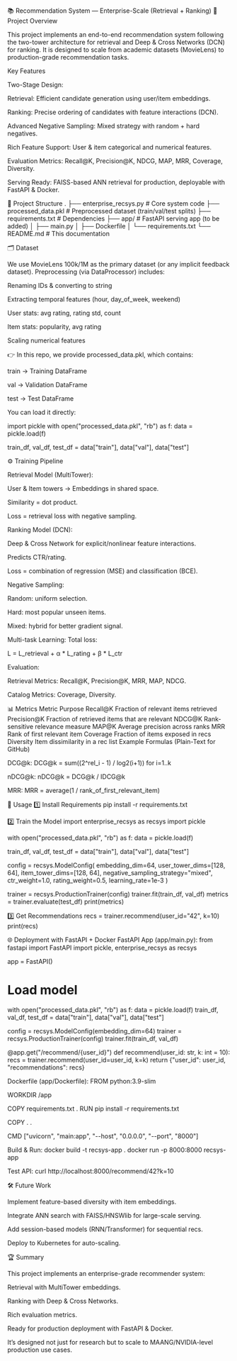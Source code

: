 📚 Recommendation System — Enterprise-Scale (Retrieval + Ranking)
🚀 Project Overview

This project implements an end-to-end recommendation system following the two-tower architecture for retrieval and Deep & Cross Networks (DCN) for ranking.
It is designed to scale from academic datasets (MovieLens) to production-grade recommendation tasks.

Key Features

Two-Stage Design:

Retrieval: Efficient candidate generation using user/item embeddings.

Ranking: Precise ordering of candidates with feature interactions (DCN).

Advanced Negative Sampling: Mixed strategy with random + hard negatives.

Rich Feature Support: User & item categorical and numerical features.

Evaluation Metrics: Recall@K, Precision@K, NDCG, MAP, MRR, Coverage, Diversity.

Serving Ready: FAISS-based ANN retrieval for production, deployable with FastAPI & Docker.

📂 Project Structure
.
├── enterprise_recsys.py      # Core system code
├── processed_data.pkl        # Preprocessed dataset (train/val/test splits)
├── requirements.txt          # Dependencies
├── app/                      # FastAPI serving app (to be added)
│   ├── main.py
│   ├── Dockerfile
│   └── requirements.txt
└── README.md                 # This documentation

🗂 Dataset

We use MovieLens 100k/1M as the primary dataset (or any implicit feedback dataset).
Preprocessing (via DataProcessor) includes:

Renaming IDs & converting to string

Extracting temporal features (hour, day_of_week, weekend)

User stats: avg rating, rating std, count

Item stats: popularity, avg rating

Scaling numerical features

👉 In this repo, we provide processed_data.pkl, which contains:

train → Training DataFrame

val → Validation DataFrame

test → Test DataFrame

You can load it directly:

import pickle
with open("processed_data.pkl", "rb") as f:
    data = pickle.load(f)

train_df, val_df, test_df = data["train"], data["val"], data["test"]

⚙️ Training Pipeline

Retrieval Model (MultiTower):

User & Item towers → Embeddings in shared space.

Similarity = dot product.

Loss = retrieval loss with negative sampling.

Ranking Model (DCN):

Deep & Cross Network for explicit/nonlinear feature interactions.

Predicts CTR/rating.

Loss = combination of regression (MSE) and classification (BCE).

Negative Sampling:

Random: uniform selection.

Hard: most popular unseen items.

Mixed: hybrid for better gradient signal.

Multi-task Learning:
Total loss:

L = L_retrieval + α * L_rating + β * L_ctr


Evaluation:

Retrieval Metrics: Recall@K, Precision@K, MRR, MAP, NDCG.

Catalog Metrics: Coverage, Diversity.

📊 Metrics
Metric	Purpose
Recall@K	Fraction of relevant items retrieved
Precision@K	Fraction of retrieved items that are relevant
NDCG@K	Rank-sensitive relevance measure
MAP@K	Average precision across ranks
MRR	Rank of first relevant item
Coverage	Fraction of items exposed in recs
Diversity	Item dissimilarity in a rec list
Example Formulas (Plain-Text for GitHub)

DCG@k:
DCG@k = sum((2^rel_i - 1) / log2(i+1)) for i=1..k

nDCG@k:
nDCG@k = DCG@k / IDCG@k

MRR:
MRR = average(1 / rank_of_first_relevant_item)

🧪 Usage
1️⃣ Install Requirements
pip install -r requirements.txt

2️⃣ Train the Model
import enterprise_recsys as recsys
import pickle

with open("processed_data.pkl", "rb") as f:
    data = pickle.load(f)

train_df, val_df, test_df = data["train"], data["val"], data["test"]

config = recsys.ModelConfig(
    embedding_dim=64,
    user_tower_dims=[128, 64],
    item_tower_dims=[128, 64],
    negative_sampling_strategy="mixed",
    ctr_weight=1.0,
    rating_weight=0.5,
    learning_rate=1e-3
)

trainer = recsys.ProductionTrainer(config)
trainer.fit(train_df, val_df)
metrics = trainer.evaluate(test_df)
print(metrics)

3️⃣ Get Recommendations
recs = trainer.recommend(user_id="42", k=10)
print(recs)

🌐 Deployment with FastAPI + Docker
FastAPI App (app/main.py):
from fastapi import FastAPI
import pickle, enterprise_recsys as recsys

app = FastAPI()

# Load model
with open("processed_data.pkl", "rb") as f:
    data = pickle.load(f)
train_df, val_df, test_df = data["train"], data["val"], data["test"]

config = recsys.ModelConfig(embedding_dim=64)
trainer = recsys.ProductionTrainer(config)
trainer.fit(train_df, val_df)

@app.get("/recommend/{user_id}")
def recommend(user_id: str, k: int = 10):
    recs = trainer.recommend(user_id=user_id, k=k)
    return {"user_id": user_id, "recommendations": recs}

Dockerfile (app/Dockerfile):
FROM python:3.9-slim

WORKDIR /app

COPY requirements.txt .
RUN pip install -r requirements.txt

COPY . .

CMD ["uvicorn", "main:app", "--host", "0.0.0.0", "--port", "8000"]

Build & Run:
docker build -t recsys-app .
docker run -p 8000:8000 recsys-app

Test API:
curl http://localhost:8000/recommend/42?k=10

🛠 Future Work

Implement feature-based diversity with item embeddings.

Integrate ANN search with FAISS/HNSWlib for large-scale serving.

Add session-based models (RNN/Transformer) for sequential recs.

Deploy to Kubernetes for auto-scaling.

🏆 Summary

This project implements an enterprise-grade recommender system:

Retrieval with MultiTower embeddings.

Ranking with Deep & Cross Networks.

Rich evaluation metrics.

Ready for production deployment with FastAPI & Docker.

It’s designed not just for research but to scale to MAANG/NVIDIA-level production use cases.
